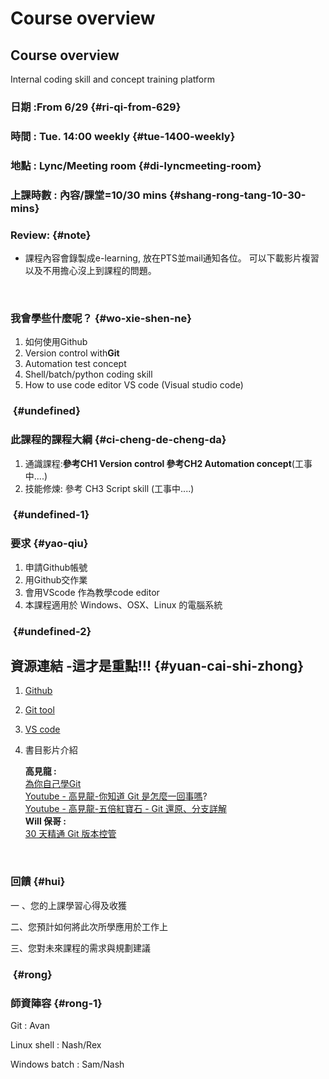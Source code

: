 # Course overview

## Course overview

Internal coding skill and concept training platform

### 日期 :**From 6/29** {#ri-qi-from-629}

### 時間 : Tue. 14:00 weekly {#tue-1400-weekly}

### 地點 : Lync/Meeting room {#di-lyncmeeting-room}

### 上課時數 : 內容/課堂=10/30 mins {#shang-rong-tang-10-30-mins}

### Review: {#note}

* 課程內容會錄製成e-learning, 放在PTS並mail通知各位。 可以下載影片複習以及不用擔心沒上到課程的問題。

​

### 我會學些什麼呢？ {#wo-xie-shen-ne}

1. 如何使用Github
2. Version control with**Git**
3. Automation test concept
4. Shell/batch/python coding skill
5. How to use code editor VS code \(Visual studio code\)

### ​ {#undefined}

### 此課程的課程大綱 {#ci-cheng-de-cheng-da}

1. 通識課程:**參考CH1 Version control 參考CH2 Automation concept**\(工事中....\)
2. 技能修煉: 參考 CH3 Script skill \(工事中....\)

### ​ {#undefined-1}

### 要求 {#yao-qiu}

1. 申請Github帳號
2. 用Github交作業
3. 會用VScode 作為教學code editor
4. 本課程適用於 Windows、OSX、Linux 的電腦系統

### ​ {#undefined-2}

## 資源連結 -**這才是重點!!!** {#yuan-cai-shi-zhong}

1. ​[Github](https://github.com/​)
2. ​[Git tool](https://git-scm.com/)
3. ​[VS code](https://code.visualstudio.com/docs)​
4. 書目影片介紹

   **高見龍 :**    
   [為你自己學Git](https://gitbook.tw/)  
   [Youtube - 高見龍-你知道 Git 是怎麼一回事嗎](https://www.youtube.com/watch?v=LgTf7m5B0xA&list=PL74O7cV12e9M9T3csyEbn_kwE4Wkaqwwu&t=0s&index=2)?  
   [Youtube - 高見龍-五倍紅寶石 - Git 還原、分支詳解](https://www.youtube.com/watch?v=NxoexgNOvgQ&list=PL74O7cV12e9M9T3csyEbn_kwE4Wkaqwwu&t=2068s&index=3)  
   **Will 保哥 :**    
   [30 天精通 Git 版本控管](https://github.com/doggy8088/Learn-Git-in-30-days)​

​

### 回饋 {#hui}

一 、您的上課學習心得及收獲

二、您預計如何將此次所學應用於工作上

三、您對未來課程的需求與規劃建議

### ​ {#rong}

### 師資陣容 {#rong-1}

Git : Avan

Linux shell : Nash/Rex

Windows batch : Sam/Nash

